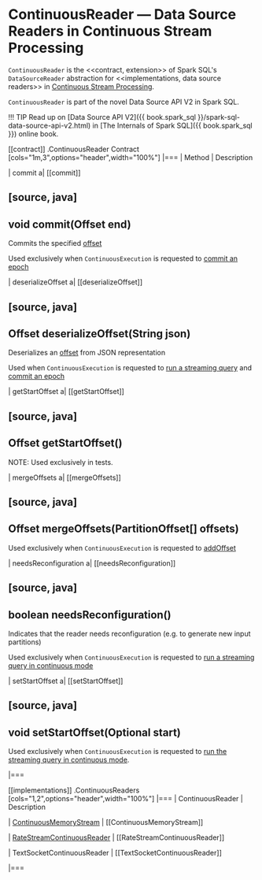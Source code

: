 # ContinuousReader &mdash; Data Source Readers in Continuous Stream Processing

`ContinuousReader` is the <<contract, extension>> of Spark SQL's `DataSourceReader` abstraction for <<implementations, data source readers>> in [Continuous Stream Processing](index.md).

`ContinuousReader` is part of the novel Data Source API V2 in Spark SQL.

!!! TIP
    Read up on [Data Source API V2]({{ book.spark_sql }}/spark-sql-data-source-api-v2.html) in [The Internals of Spark SQL]({{ book.spark_sql }}) online book.

[[contract]]
.ContinuousReader Contract
[cols="1m,3",options="header",width="100%"]
|===
| Method
| Description

| commit
a| [[commit]]

[source, java]
----
void commit(Offset end)
----

Commits the specified [offset](../Offset.md)

Used exclusively when `ContinuousExecution` is requested to [commit an epoch](ContinuousExecution.md#commit)

| deserializeOffset
a| [[deserializeOffset]]

[source, java]
----
Offset deserializeOffset(String json)
----

Deserializes an [offset](../Offset.md) from JSON representation

Used when `ContinuousExecution` is requested to [run a streaming query](ContinuousExecution.md#runContinuous) and [commit an epoch](ContinuousExecution.md#commit)

| getStartOffset
a| [[getStartOffset]]

[source, java]
----
Offset getStartOffset()
----

NOTE: Used exclusively in tests.

| mergeOffsets
a| [[mergeOffsets]]

[source, java]
----
Offset mergeOffsets(PartitionOffset[] offsets)
----

Used exclusively when `ContinuousExecution` is requested to [addOffset](ContinuousExecution.md#addOffset)

| needsReconfiguration
a| [[needsReconfiguration]]

[source, java]
----
boolean needsReconfiguration()
----

Indicates that the reader needs reconfiguration (e.g. to generate new input partitions)

Used exclusively when `ContinuousExecution` is requested to [run a streaming query in continuous mode](ContinuousExecution.md#runContinuous)

| setStartOffset
a| [[setStartOffset]]

[source, java]
----
void setStartOffset(Optional<Offset> start)
----

Used exclusively when `ContinuousExecution` is requested to [run the streaming query in continuous mode](ContinuousExecution.md#runContinuous).

|===

[[implementations]]
.ContinuousReaders
[cols="1,2",options="header",width="100%"]
|===
| ContinuousReader
| Description

| [ContinuousMemoryStream](../datasources/memory/ContinuousMemoryStream.md)
| [[ContinuousMemoryStream]]

| [RateStreamContinuousReader](../datasources/rate/RateStreamContinuousReader.md)
| [[RateStreamContinuousReader]]

| TextSocketContinuousReader
| [[TextSocketContinuousReader]]

|===
